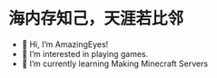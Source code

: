 # 海内存知己，天涯若比邻

- 👋 Hi, I’m AmazingEyes!
- 👀 I’m interested in playing games.
- 🌱 I’m currently learning Making Minecraft Servers

<!---
Hous0106/Hous0106 is a ✨ special ✨ repository because its `README.md` (this file) appears on your GitHub profile.
You can click the Preview link to take a look at your changes.
--->
